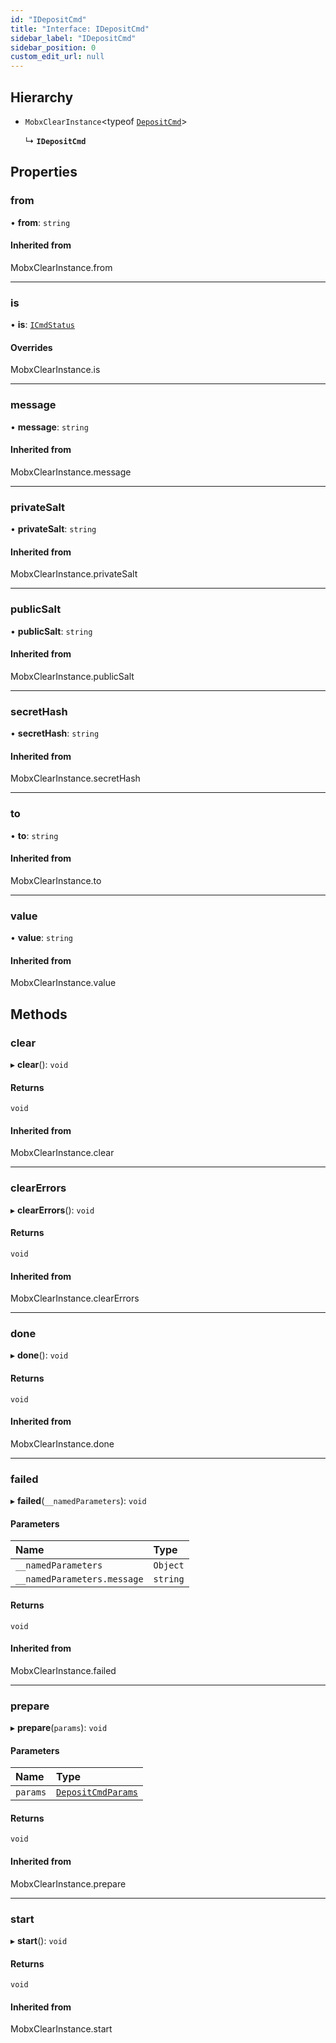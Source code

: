 ```yaml
---
id: "IDepositCmd"
title: "Interface: IDepositCmd"
sidebar_label: "IDepositCmd"
sidebar_position: 0
custom_edit_url: null
---
```


## Hierarchy

- `MobxClearInstance`<typeof [`DepositCmd`](../modules#deposit)\>

  ↳ **`IDepositCmd`**

## Properties

### from

• **from**: `string`

#### Inherited from

MobxClearInstance.from

___

### is

• **is**: [`ICmdStatus`](IStatus)

#### Overrides

MobxClearInstance.is

___

### message

• **message**: `string`

#### Inherited from

MobxClearInstance.message

___

### privateSalt

• **privateSalt**: `string`

#### Inherited from

MobxClearInstance.privateSalt

___

### publicSalt

• **publicSalt**: `string`

#### Inherited from

MobxClearInstance.publicSalt

___

### secretHash

• **secretHash**: `string`

#### Inherited from

MobxClearInstance.secretHash

___

### to

• **to**: `string`

#### Inherited from

MobxClearInstance.to

___

### value

• **value**: `string`

#### Inherited from

MobxClearInstance.value

## Methods

### clear

▸ **clear**(): `void`

#### Returns

`void`

#### Inherited from

MobxClearInstance.clear

___

### clearErrors

▸ **clearErrors**(): `void`

#### Returns

`void`

#### Inherited from

MobxClearInstance.clearErrors

___

### done

▸ **done**(): `void`

#### Returns

`void`

#### Inherited from

MobxClearInstance.done

___

### failed

▸ **failed**(`__namedParameters`): `void`

#### Parameters

| Name | Type |
| :------ | :------ |
| `__namedParameters` | `Object` |
| `__namedParameters.message` | `string` |

#### Returns

`void`

#### Inherited from

MobxClearInstance.failed

___

### prepare

▸ **prepare**(`params`): `void`

#### Parameters

| Name | Type |
| :------ | :------ |
| `params` | [`DepositCmdParams`](DepositParams) |

#### Returns

`void`

#### Inherited from

MobxClearInstance.prepare

___

### start

▸ **start**(): `void`

#### Returns

`void`

#### Inherited from

MobxClearInstance.start
